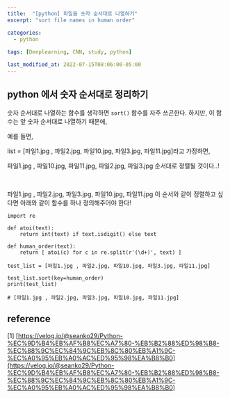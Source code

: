 ```yaml
---
title:  "[python] 파일을 숫자 순서대로 나열하기"
excerpt: "sort file names in human order"

categories:
  - python
  
tags: [Deeplearning, CNN, study, python]

last_modified_at: 2022-07-15T08:06:00-05:00
---
```


## python 에서 숫자 순서대로 정리하기

숫자 순서대로 나열하는 함수를 생각하면 `sort()` 함수를 자주 쓰곤한다. 하지만, 이 함수는 앞 숫자 순서대로 나열하기 때문에,

예를 들면,

list = [파일1.jpg , 파일2.jpg, 파일10.jpg, 파일3.jpg, 파일11.jpg]라고 가정하면,

파일1.jpg ,  파일10.jpg, 파일11.jpg, 파일2.jpg, 파일3.jpg 순서대로 정렬될 것이다..!

<br>

파일1.jpg , 파일2.jpg, 파일3.jpg, 파일10.jpg, 파일11.jpg 이 순서와 같이 정렬하고 싶다면 아래와 같이 함수를 하나 정의해주어야 한다!

~~~
import re

def atoi(text):
    return int(text) if text.isdigit() else text

def human_order(text):
    return [ atoi(c) for c in re.split(r'(\d+)', text) ]

test_list = [파일1.jpg , 파일2.jpg, 파일10.jpg, 파일3.jpg, 파일11.jpg]

test_list.sort(key=human_order)
print(test_list)

# [파일1.jpg , 파일2.jpg, 파일3.jpg, 파일10.jpg, 파일11.jpg]
~~~


## reference

[1] [https://velog.io/@seanko29/Python-%EC%9D%B4%EB%AF%B8%EC%A7%80-%EB%B2%88%ED%98%B8-%EC%88%9C%EC%84%9C%EB%8C%80%EB%A1%9C-%EC%A0%95%EB%A0%AC%ED%95%98%EA%B8%B0](https://velog.io/@seanko29/Python-%EC%9D%B4%EB%AF%B8%EC%A7%80-%EB%B2%88%ED%98%B8-%EC%88%9C%EC%84%9C%EB%8C%80%EB%A1%9C-%EC%A0%95%EB%A0%AC%ED%95%98%EA%B8%B0)


